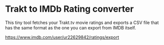 # Trakt to IMDb Rating converter

This tiny tool fetches your Trakt.tv movie ratings and exports a CSV file that has the same format as the one you can export from IMDB itself.

https://www.imdb.com/user/ur22629842/ratings/export